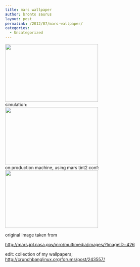 ```yaml
---
title: mars wallpaper
author: bronto saurus
layout: post
permalink: /2012/07/mars-wallpaper/
categories:
  - Uncategorized
---
```

[<img src="http://brontosaurusrex.69.mu/wp-content/uploads/2012/07/mars2bw-300x187.png" alt="" title="mars2bw" width="300" height="187" class="aligncenter size-medium wp-image-2208" />][1]  
simulation:  
[<img src="http://brontosaurusrex.69.mu/wp-content/uploads/2012/07/mars-300x187.png" alt="" title="mars" width="300" height="187" class="aligncenter size-medium wp-image-2211" />][2]  
on production machine, using mars tint2 conf:  
[<img src="http://brontosaurusrex.69.mu/wp-content/uploads/2012/07/production_mars-300x187.png" alt="" title="production_mars" width="300" height="187" class="aligncenter size-medium wp-image-2221" />][3]

original image taken from 

http://mars.jpl.nasa.gov/mro/multimedia/images/?ImageID=426

edit: collection of my wallpapers;  
<http://crunchbanglinux.org/forums/post/243557/>

 [1]: http://brontosaurusrex.69.mu/wp-content/uploads/2012/07/mars2bw.png
 [2]: http://brontosaurusrex.69.mu/wp-content/uploads/2012/07/mars.png
 [3]: http://brontosaurusrex.69.mu/wp-content/uploads/2012/07/production_mars.png